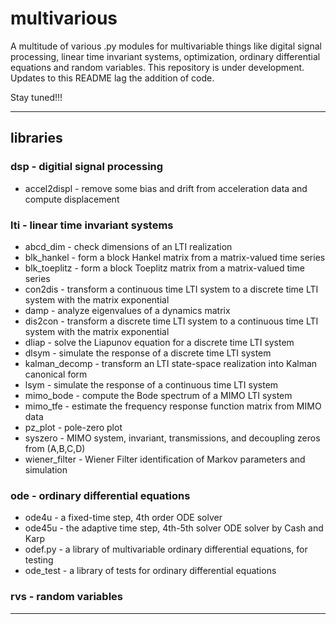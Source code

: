 # multivarious

A multitude of various .py modules for multivariable things like digital signal processing, linear time invariant systems, optimization, ordinary differential equations and random variables. 
This repository is under development.  Updates to this README lag the addition of code.  

Stay tuned!!! 

---------------------------------

## libraries 

### dsp - digitial signal processing

* accel2displ - remove some bias and drift from acceleration data and compute displacement 

### lti - linear time invariant systems

* abcd_dim - check dimensions of an LTI realization
* blk_hankel - form a block Hankel matrix from a matrix-valued time series
* blk_toeplitz - form a block Toeplitz matrix from a matrix-valued time series
* con2dis - transform a continuous time LTI system to a discrete time LTI system with the matrix exponential
* damp - analyze eigenvalues of a dynamics matrix
* dis2con - transform a discrete time LTI system to a continuous time LTI system with the matrix exponential
* dliap - solve the Liapunov equation for a discrete time LTI system
* dlsym - simulate the response of a discrete time LTI system
* kalman_decomp - transform an LTI state-space realization into Kalman canonical form
* lsym - simulate the response of a continuous time LTI system
* mimo_bode - compute the Bode spectrum of a MIMO LTI system
* mimo_tfe - estimate the frequency response function matrix from MIMO data
* pz_plot - pole-zero plot
* syszero - MIMO system, invariant, transmissions, and decoupling zeros from (A,B,C,D)
* wiener_filter - Wiener Filter identification of Markov parameters and simulation 

### ode - ordinary differential equations

* ode4u - a fixed-time step, 4th order ODE solver
* ode45u - the adaptive time step, 4th-5th solver ODE solver by Cash and Karp 
* odef.py - a library of multivariable ordinary differential equations, for testing
* ode_test - a library of tests for ordinary differential equations  

### rvs - random variables

---------------------------------
